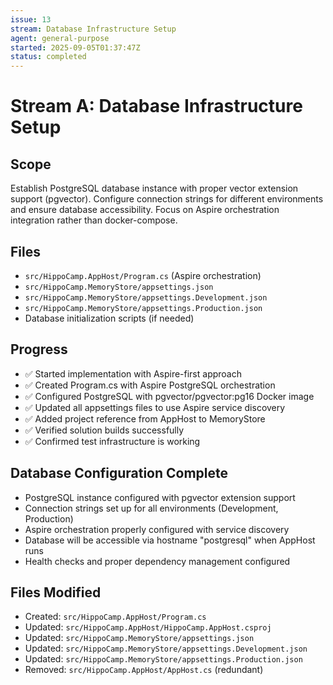 ```yaml
---
issue: 13
stream: Database Infrastructure Setup
agent: general-purpose
started: 2025-09-05T01:37:47Z
status: completed
---
```


# Stream A: Database Infrastructure Setup

## Scope
Establish PostgreSQL database instance with proper vector extension support (pgvector). Configure connection strings for different environments and ensure database accessibility. Focus on Aspire orchestration integration rather than docker-compose.

## Files
- `src/HippoCamp.AppHost/Program.cs` (Aspire orchestration)
- `src/HippoCamp.MemoryStore/appsettings.json`
- `src/HippoCamp.MemoryStore/appsettings.Development.json`
- `src/HippoCamp.MemoryStore/appsettings.Production.json`
- Database initialization scripts (if needed)

## Progress
- ✅ Started implementation with Aspire-first approach
- ✅ Created Program.cs with Aspire PostgreSQL orchestration
- ✅ Configured PostgreSQL with pgvector/pgvector:pg16 Docker image
- ✅ Updated all appsettings files to use Aspire service discovery
- ✅ Added project reference from AppHost to MemoryStore
- ✅ Verified solution builds successfully
- ✅ Confirmed test infrastructure is working

## Database Configuration Complete
- PostgreSQL instance configured with pgvector extension support
- Connection strings set up for all environments (Development, Production)
- Aspire orchestration properly configured with service discovery
- Database will be accessible via hostname "postgresql" when AppHost runs
- Health checks and proper dependency management configured

## Files Modified
- Created: `src/HippoCamp.AppHost/Program.cs`
- Updated: `src/HippoCamp.AppHost/HippoCamp.AppHost.csproj`
- Updated: `src/HippoCamp.MemoryStore/appsettings.json`
- Updated: `src/HippoCamp.MemoryStore/appsettings.Development.json`
- Updated: `src/HippoCamp.MemoryStore/appsettings.Production.json`
- Removed: `src/HippoCamp.AppHost/AppHost.cs` (redundant)